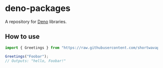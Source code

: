 # deno-packages

A repository for [Deno](https://deno.land/) libraries.

## How to use

```javascript
import { Greetings } from "https://raw.githubusercontent.com/shortwavapp/deno-packages/0.0.1/library/demo.ts";

Greetings("Foobar");
// Outputs: "hello, Foobar!"
```